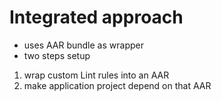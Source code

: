 # Integrated approach

- uses AAR bundle as wrapper
- two steps setup
 1. wrap custom Lint rules into an AAR
 2. make application project depend on that AAR
